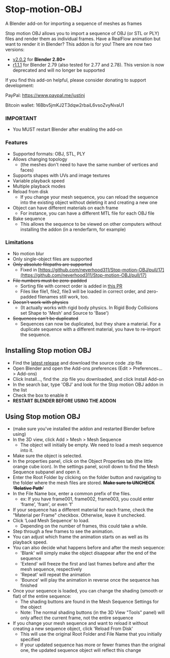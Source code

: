 # Stop-motion-OBJ
A Blender add-on for importing a sequence of meshes as frames

Stop motion OBJ allows you to import a sequence of OBJ (or STL or PLY) files and render them as individual frames. Have a RealFlow animation but want to render it in Blender? This addon is for you! There are now two versions:
- [v2.0.2](https://github.com/neverhood311/Stop-motion-OBJ/releases/tag/v2.0.2) for **Blender 2.80+**
- [r1.1.1](https://github.com/neverhood311/Stop-motion-OBJ/releases/tag/0.2.79.2) for Blender 2.79 (also tested for 2.77 and 2.78). This version is now deprecated and will no longer be supported

If you find this add-on helpful, please consider donating to support development:

PayPal: https://www.paypal.me/justinj

Bitcoin wallet: 16Bbv5jmKJ2T3dqw2rbaiL6vsoZvyNvaU1

### IMPORTANT
- You MUST restart Blender after enabling the add-on

### Features
- Supported formats: OBJ, STL, PLY
- Allows changing topology 
  - (the meshes don't need to have the same number of vertices and faces)
- Supports shapes with UVs and image textures
- Variable playback speed
- Multiple playback modes
- Reload from disk
  - If you change your mesh sequence, you can reload the sequence into the existing object without deleting it and creating a new one
- Object can have different materials on each frame
  - For instance, you can have a different MTL file for each OBJ file
- Bake sequence
  - This allows the sequence to be viewed on other computers without installing the addon (in a renderfarm, for example)

### Limitations
- No motion blur
- Only single-object files are supported
- ~~Only absolute filepaths are supported~~
  - Fixed in [https://github.com/neverhood311/Stop-motion-OBJ/pull/17](https://github.com/neverhood311/Stop-motion-OBJ/pull/17)
- ~~File numbers must be zero-padded~~
  - Sorting file with correct order is added in [this PR](https://github.com/neverhood311/Stop-motion-OBJ/pull/15)
  - Files like file1, file2, file3 will be loaded in correct order, and zero-padded filenames still work, too.
- ~~Doesn't work with physics~~ 
  - (It actually works with rigid body physics. In Rigid Body Collisions set Shape to 'Mesh' and Source to 'Base')
- ~~Sequences can't be duplicated~~
  - Sequences can now be duplicated, but they share a material. For a duplicate sequence with a different material, you have to re-import the sequence.

## Installing Stop motion OBJ
- Find the [latest release](https://github.com/neverhood311/Stop-motion-OBJ/releases) and download the source code .zip file
- Open Blender and open the Add-ons preferences (Edit > Preferences... > Add-ons)
- Click Install..., find the .zip file you downloaded, and click Install Add-on
- In the search bar, type 'OBJ' and look for the Stop motion OBJ addon in the list
- Check the box to enable it
- **RESTART BLENDER BEFORE USING THE ADDON**

## Using Stop motion OBJ
- (make sure you've installed the addon and restarted Blender before using)
- In the 3D view, click Add > Mesh > Mesh Sequence
  - The object will initially be empty. We need to load a mesh sequence into it.
- Make sure the object is selected.
- In the properties panel, click on the Object Properties tab (the little orange cube icon). In the settings panel, scroll down to find the Mesh Sequence subpanel and open it.
- Enter the Root Folder by clicking on the folder button and navigating to the folder where the mesh files are stored. ~~**Make sure to UNCHECK ‘Relative Path’**~~
- In the File Name box, enter a common prefix of the files.
  - ex: If you have frame001, frame002, frame003, you could enter ‘frame’, 'fram', or even 'f'
- If your sequence has a different material for each frame, check the "Material per Frame" checkbox. Otherwise, leave it unchecked.
- Click ‘Load Mesh Sequence’ to load. 
  - Depending on the number of frames, this could take a while.
- Step through a few frames to see the animation.
- You can adjust which frame the animation starts on as well as its playback speed.
- You can also decide what happens before and after the mesh sequence:
  - 'Blank' will simply make the object disappear after the end of the sequence
  - 'Extend' will freeze the first and last frames before and after the mesh sequence, respectively
  - 'Repeat' will repeat the animation
  - 'Bounce' will play the animation in reverse once the sequence has finished
- Once your sequence is loaded, you can change the shading (smooth or flat) of the entire sequence:
  - The shading buttons are found in the Mesh Sequence Settings for the object
  - Note: The normal shading buttons (in the 3D View "Tools" panel) will only affect the current frame, not the entire sequence
- If you change your mesh sequence and want to reload it without creating a new sequence object, click 'Reload From Disk'
  - This will use the original Root Folder and File Name that you initially specified
  - If your updated sequence has more or fewer frames than the original one, the updated sequence object will reflect this change
